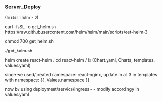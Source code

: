 ### Server_Deploy

(Install Helm - 3)

curl -fsSL -o get_helm.sh https://raw.githubusercontent.com/helm/helm/main/scripts/get-helm-3

chmod 700 get_helm.sh

./get_helm.sh

helm create react-helm / cd react-helm / ls (Chart.yaml, Charts, templates, values.yaml)

since we used/created namespace: react-nginx, update in all 3 in templates with namespace: {{ .Values.namespace }}

now by using deployment/service/ingress  - - modify accordingy in values.yaml



